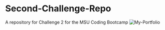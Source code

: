 # Second-Challenge-Repo
A repository for Challenge 2 for the MSU Coding Bootcamp
![My-Portfolio](/https://github.com/Morinc35/Second-Challenge-Repo/blob/main/assets/Portfolio.PNG)
